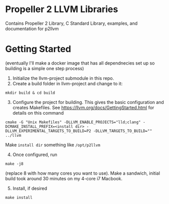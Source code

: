 # Propeller 2 LLVM Libraries
Contains Propeller 2 Library, C Standard Library, examples, and documentation for p2llvm

# Getting Started
(eventually I'll make a docker image that has all dependnecies set up so building is a simple one step process)

1. Initialize the llvm-project submodule in this repo.
2. Create a build folder in llvm-project and change to it: 
```
mkdir build & cd build
```
3. Configure the project for building. This gives the basic configuration and creates Makefiles. See https://llvm.org/docs/GettingStarted.html for details on this command
``` 
cmake -G "Unix Makefiles" -DLLVM_ENABLE_PROJECTS="lld;clang" -DCMAKE_INSTALL_PREFIX=<install dir> -DLLVM_EXPERIMENTAL_TARGETS_TO_BUILD=P2 -DLLVM_TARGETS_TO_BUILD="" ../llvm
```
Make `install dir` something like `/opt/p2llvm`

4. Once configured, run 
```
make -j8
``` 
(replace 8 with how many cores you want to use). Make a sandwich, initial build took around 30 minutes on my 4-core i7 Macbook.

5. Install, if desired 
```
make install
```
